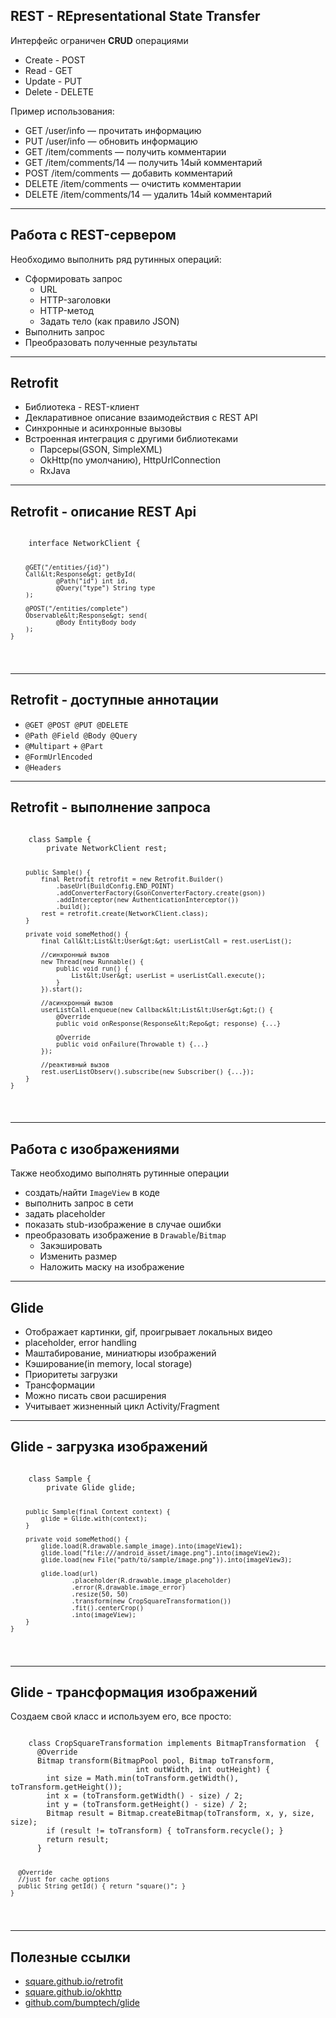 ## REST - REpresentational State Transfer

Интерфейс ограничен <b>CRUD</b> операциями

- Create - POST
- Read - GET
- Update - PUT
- Delete - DELETE

Пример использования:

- GET /user/info — прочитать информацию
- PUT /user/info — обновить информацию
- GET /item/comments — получить комментарии
- GET /item/comments/14 — получить 14ый комментарий
- POST /item/comments — добавить комментарий
- DELETE /item/comments — очистить комментарии
- DELETE /item/comments/14 — удалить 14ый комментарий

---

## Работа с REST-сервером

Необходимо выполнить ряд рутинных операций:

- Сформировать запрос
    + URL
    + HTTP-заголовки
    + HTTP-метод
    + Задать тело (как правило JSON)
- Выполнить запрос
- Преобразовать полученные результаты

---

## Retrofit

- Библиотека - REST-клиент
- Декларативное описание взаимодействия с REST API
- Синхронные и асинхронные вызовы
- Встроенная интеграция с другими библиотеками
    + Парсеры(GSON, SimpleXML)
    + OkHttp(по умолчанию), HttpUrlConnection
    + RxJava

---

## Retrofit - описание REST Api

<div>
<pre><code class="java" data-trim data-noescape>
    interface NetworkClient {
        
        @GET("/entities/{id}")
        Call&lt;Response&gt; getById(
                @Path("id") int id,
                @Query("type") String type
        );

        @POST("/entities/complete")
        Observable&lt;Response&gt; send(
                @Body EntityBody body
        );
    }
</code></pre>
</div>

---

## Retrofit - доступные аннотации

- `@GET @POST @PUT @DELETE`
- `@Path @Field @Body @Query` 
- `@Multipart` + `@Part`
- `@FormUrlEncoded`
- `@Headers`

---

## Retrofit - выполнение запроса

<div>
<pre><code class="java small" data-trim data-noescape>
    class Sample {
        private NetworkClient rest;

        public Sample() {
            final Retrofit retrofit = new Retrofit.Builder()
                .baseUrl(BuildConfig.END_POINT)
                .addConverterFactory(GsonConverterFactory.create(gson))
                .addInterceptor(new AuthenticationInterceptor())
                .build();
            rest = retrofit.create(NetworkClient.class);
        }

        private void someMethod() {
            final Call&lt;List&lt;User&gt;&gt; userListCall = rest.userList();

            //синхронный вызов
            new Thread(new Runnable() {
                public void run() {
                    List&lt;User&gt; userList = userListCall.execute();
                }
            }).start();

            //асинхронный вызов
            userListCall.enqueue(new Callback&lt;List&lt;User&gt;&gt;() {
                @Override
                public void onResponse(Response&lt;Repo&gt; response) {...}
 
                @Override
                public void onFailure(Throwable t) {...}
            });

            //реактивный вызов
            rest.userListObserv().subscribe(new Subscriber() {...});
        }
    }
</code></pre>
</div>

---

## Работа с изображениями

Также необходимо выполнять рутинные операции

- создать/найти `ImageView` в коде
- выполнить запрос в сети
- задать placeholder
- показать stub-изображение в случае ошибки
- преобразовать изображение в `Drawable`/`Bitmap`
    + Закэшировать
    + Изменить размер
    + Наложить маску на изображение

---

## Glide

- Отображает картинки, gif, проигрывает локальных видео
- placeholder, error handling
- Маштабирование, миниатюры изображений
- Кэширование(in memory, local storage)
- Приоритеты загрузки
- Трансформации
- Можно писать свои расширения
- Учитывает жизненный цикл Activity/Fragment

---

## Glide - загрузка изображений

<div>
<pre><code class="java" data-trim data-noescape>
    class Sample {
        private Glide glide;

        public Sample(final Context context) {
            glide = Glide.with(context);
        }

        private void someMethod() {
            glide.load(R.drawable.sample_image).into(imageView1);
            glide.load("file:///android_asset/image.png").into(imageView2);
            glide.load(new File("path/to/sample/image.png")).into(imageView3);

            glide.load(url)
                    .placeholder(R.drawable.image_placeholder)
                    .error(R.drawable.image_error)
                    .resize(50, 50)
                    .transform(new CropSquareTransformation())
                    .fit().centerCrop()
                    .into(imageView);
        }
    }
</code></pre>
</div>

---

## Glide - трансформация изображений
Создаем свой класс и используем его, все просто:

<div>
<pre><code class="java" data-trim data-noescape>
    class CropSquareTransformation implements BitmapTransformation  {
      @Override 
      Bitmap transform(BitmapPool pool, Bitmap toTransform, 
                            int outWidth, int outHeight) {
        int size = Math.min(toTransform.getWidth(), toTransform.getHeight());
        int x = (toTransform.getWidth() - size) / 2;
        int y = (toTransform.getHeight() - size) / 2;
        Bitmap result = Bitmap.createBitmap(toTransform, x, y, size, size);
        if (result != toTransform) { toTransform.recycle(); }
        return result;
      }

      @Override 
      //just for cache options
      public String getId() { return "square()"; }
    }

</code></pre>
</div>

---

## Полезные ссылки

- [square.github.io/retrofit](http://square.github.io/retrofit/)
- [square.github.io/okhttp](http://square.github.io/okhttp/)
- [github.com/bumptech/glide](https://github.com/bumptech/glide)
